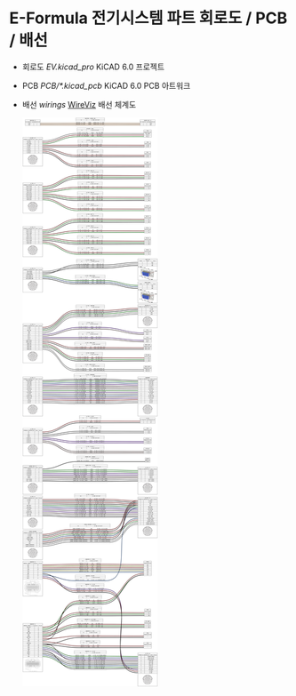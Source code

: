 # E-Formula 전기시스템 파트 회로도 / PCB / 배선

* 회로도
    *EV.kicad_pro* KiCAD 6.0 프로젝트

* PCB
    *PCB/\*.kicad_pcb* KiCAD 6.0 PCB 아트워크

* 배선
    *wirings* [WireViz](https://github.com/formatc1702/WireViz) 배선 체계도

    ![](wirings/output/wire.png)
